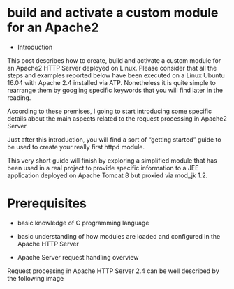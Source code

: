 # build and activate a custom module for an Apache2
- Introduction

This post describes how to create, build and activate a custom module for an Apache2 HTTP Server deployed on Linux.
Please consider that all the steps and examples reported below have been executed on a Linux Ubuntu 16.04 with Apache 2.4 installed via ATP. Nonetheless it is quite simple to rearrange them by googling specific keywords that you will find later in the reading.

According to these premises, I going to start introducing some specific details about the main aspects related to the request processing in Apache2 Server.

Just after this introduction, you will find a sort of “getting started” guide to be used to create your really first httpd module.

This very short guide will finish by exploring a simplified module that has been used in a real project to provide specific information to a JEE application deployed on Apache Tomcat 8 but proxied via mod_jk 1.2.

# Prerequisites

   - basic knowledge of C programming language
   - basic understanding of how modules are loaded and configured in the Apache HTTP Server

- Apache Server request handling overview

Request processing  in Apache HTTP Server 2.4 can be well described by the following image 
![]()

